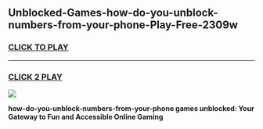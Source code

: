 
## Unblocked-Games-how-do-you-unblock-numbers-from-your-phone-Play-Free-2309w
<h3>
<a href="https://premium76.site?title=how-do-you-unblock-numbers-from-your-phone&ref=23A">CLICK TO PLAY</a></h3>
<hr>

<h3>
<a href="https://premium76.site?title=how-do-you-unblock-numbers-from-your-phone&ref=23A">CLICK 2 PLAY</a>
  
</h3>

<a href="https://premium76.site?title=how-do-you-unblock-numbers-from-your-phone&ref=23A"><img src="https://clearcache.store/games.png"></a>


**how-do-you-unblock-numbers-from-your-phone games unblocked: Your Gateway to Fun and Accessible Online Gaming**
